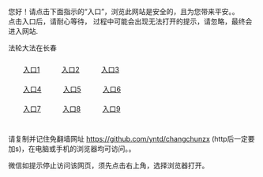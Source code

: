 您好！请点击下面指示的“入口”，浏览此网站是安全的，且为您带来平安。。 <br/>
点击入口后，请耐心等待， 过程中可能会出现无法打开的提示，请忽略，最终会进入网站. </br>

法轮大法在长春<br/>
<div style="padding:10px"><a style="margin:20px" target="_blank" href="https://d91d8u3wum4m4.cloudfront.net/2Qpsp?zzkcu" id="ccLink1" rel="nofollow">入口1</a> <a target="_blank" style="margin:20px" href="https://dfyh4q06d1unr.cloudfront.net/2Qpsp?vuubfrnj" id="ccLink2" rel="nofollow">入口2</a> <a style="margin:20px" target="_blank" href="https://d2zux1t3f9sw2u.cloudfront.net/2Qpsp?lmphltkd" id="ccLink3" rel="nofollow">入口3</a></div>

<div style="padding:10px" ><a style="margin:20px" target="_blank" href="https://d91d8u3wum4m4.cloudfront.net/2Qpsp?zzkcu" id="ccLink4" rel="nofollow">入口4</a> <a style="margin:20px" href="https://dfyh4q06d1unr.cloudfront.net/2Qpsp?vuubfrnj" target="_blank" id="ccLink5" rel="nofollow">入口5</a> <a style="margin:20px" href="https://d2zux1t3f9sw2u.cloudfront.net/2Qpsp?lmphltkd" target="_blank" id="ccLink6" rel="nofollow">入口6</a></div>

<div style="padding:10px"><a style="margin:20px" target="_blank" href="https://d91d8u3wum4m4.cloudfront.net/2Qpsp?zzkcu" id="ccLink7" rel="nofollow">入口7</a> <a style="margin:20px" href="https://dfyh4q06d1unr.cloudfront.net/2Qpsp?vuubfrnj" target="_blank" id="ccLink8" rel="nofollow">入口8</a> <a style="margin:20px" target="_blank" href="https://d2zux1t3f9sw2u.cloudfront.net/2Qpsp?lmphltkd" id="ccLink9" rel="nofollow">入口9</a></div>

<br/>



请复制并记住免翻墙网址 https://github.com/yntd/changchunzx (http后一定要加s)，在电脑或手机的浏览器均可访问。。<br/>

微信如提示停止访问该网页，须先点击右上角，选择浏览器打开。
